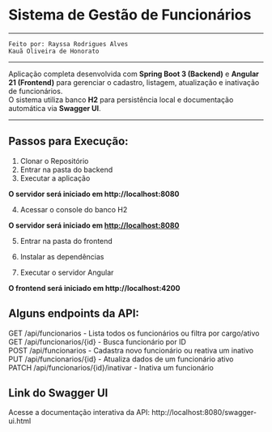 # Sistema de Gestão de Funcionários

---
    Feito por: Rayssa Rodrigues Alves
    Kauã Oliveira de Honorato
---

Aplicação completa desenvolvida com **Spring Boot 3 (Backend)** e **Angular 21 (Frontend)** para gerenciar o cadastro, listagem, atualização e inativação de funcionários.  
O sistema utiliza banco **H2** para persistência local e documentação automática via **Swagger UI**.

---

## Passos para Execução:

1. Clonar o Repositório
2. Entrar na pasta do backend
3. Executar a aplicação
   
**O servidor será iniciado em http://localhost:8080**

4. Acessar o console do banco H2

**O servidor será iniciado em [http://localhost:8080](http://localhost:8080/h2-console)**

5. Entrar na pasta do frontend

6. Instalar as dependências
7. Executar o servidor Angular

**O frontend será iniciado em http://localhost:4200**

## Alguns endpoints da API:

GET	/api/funcionarios	- Lista todos os funcionários ou filtra por cargo/ativo	
GET	/api/funcionarios/{id} -	Busca funcionário por ID	
POST	/api/funcionarios	- Cadastra novo funcionário ou reativa um inativo	
PUT	/api/funcionarios/{id} -	Atualiza dados de um funcionário ativo	
PATCH	/api/funcionarios/{id}/inativar	- Inativa um funcionário	

## Link do Swagger UI

Acesse a documentação interativa da API:
http://localhost:8080/swagger-ui.html
